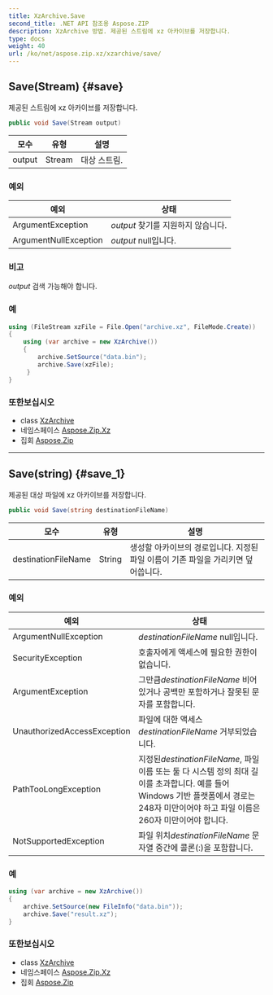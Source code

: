 ```yaml
---
title: XzArchive.Save
second_title: .NET API 참조용 Aspose.ZIP
description: XzArchive 방법. 제공된 스트림에 xz 아카이브를 저장합니다.
type: docs
weight: 40
url: /ko/net/aspose.zip.xz/xzarchive/save/
---
```

## Save(Stream) {#save}

제공된 스트림에 xz 아카이브를 저장합니다.

```csharp
public void Save(Stream output)
```

| 모수 | 유형 | 설명 |
| --- | --- | --- |
| output | Stream | 대상 스트림. |

### 예외

| 예외 | 상태 |
| --- | --- |
| ArgumentException | *output* 찾기를 지원하지 않습니다. |
| ArgumentNullException | *output* null입니다. |

### 비고

*output* 검색 가능해야 합니다.

### 예

```csharp
using (FileStream xzFile = File.Open("archive.xz", FileMode.Create))
{
    using (var archive = new XzArchive())
    {
        archive.SetSource("data.bin");
        archive.Save(xzFile);
     }
}
```

### 또한보십시오

* class [XzArchive](../)
* 네임스페이스 [Aspose.Zip.Xz](../../xzarchive/)
* 집회 [Aspose.Zip](../../../)

---

## Save(string) {#save_1}

제공된 대상 파일에 xz 아카이브를 저장합니다.

```csharp
public void Save(string destinationFileName)
```

| 모수 | 유형 | 설명 |
| --- | --- | --- |
| destinationFileName | String | 생성할 아카이브의 경로입니다. 지정된 파일 이름이 기존 파일을 가리키면 덮어씁니다. |

### 예외

| 예외 | 상태 |
| --- | --- |
| ArgumentNullException | *destinationFileName* null입니다. |
| SecurityException | 호출자에게 액세스에 필요한 권한이 없습니다. |
| ArgumentException | 그만큼*destinationFileName* 비어 있거나 공백만 포함하거나 잘못된 문자를 포함합니다. |
| UnauthorizedAccessException | 파일에 대한 액세스*destinationFileName* 거부되었습니다. |
| PathTooLongException | 지정된*destinationFileName*, 파일 이름 또는 둘 다 시스템 정의 최대 길이를 초과합니다. 예를 들어 Windows 기반 플랫폼에서 경로는 248자 미만이어야 하고 파일 이름은 260자 미만이어야 합니다. |
| NotSupportedException | 파일 위치*destinationFileName* 문자열 중간에 콜론(:)을 포함합니다. |

### 예

```csharp
using (var archive = new XzArchive()) 
{
    archive.SetSource(new FileInfo("data.bin"));
    archive.Save("result.xz");
}
```

### 또한보십시오

* class [XzArchive](../)
* 네임스페이스 [Aspose.Zip.Xz](../../xzarchive/)
* 집회 [Aspose.Zip](../../../)


